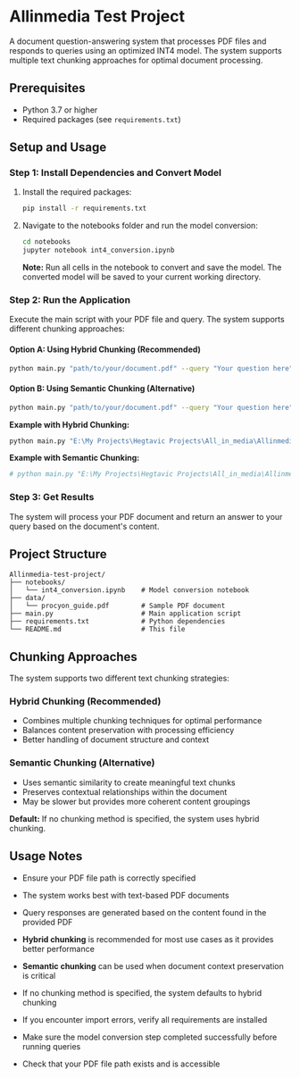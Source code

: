 # Allinmedia Test Project

A document question-answering system that processes PDF files and responds to queries using an optimized INT4 model. The system supports multiple text chunking approaches for optimal document processing.

## Prerequisites

- Python 3.7 or higher
- Required packages (see `requirements.txt`)

## Setup and Usage

### Step 1: Install Dependencies and Convert Model

1. Install the required packages:
   ```bash
   pip install -r requirements.txt
   ```

2. Navigate to the notebooks folder and run the model conversion:
   ```bash
   cd notebooks
   jupyter notebook int4_conversion.ipynb
   ```
   
   **Note:** Run all cells in the notebook to convert and save the model. The converted model will be saved to your current working directory.

### Step 2: Run the Application

Execute the main script with your PDF file and query. The system supports different chunking approaches:

#### Option A: Using Hybrid Chunking (Recommended)
```bash
python main.py "path/to/your/document.pdf" --query "Your question here" --chunking hybrid
```

#### Option B: Using Semantic Chunking (Alternative)
```bash
python main.py "path/to/your/document.pdf" --query "Your question here" --chunking semantic
```

**Example with Hybrid Chunking:**
```bash
python main.py "E:\My Projects\Hegtavic Projects\All_in_media\Allinmedia-test-project\data\procyon_guide.pdf" --query "What are the main features of this system?" --chunking hybrid
```

**Example with Semantic Chunking:**
```bash
# python main.py "E:\My Projects\Hegtavic Projects\All_in_media\Allinmedia-test-project\data\procyon_guide.pdf" --query "What are the main features of this system?" --chunking semantic
```

### Step 3: Get Results

The system will process your PDF document and return an answer to your query based on the document's content.

## Project Structure

```
Allinmedia-test-project/
├── notebooks/
│   └── int4_conversion.ipynb    # Model conversion notebook
├── data/
│   └── procyon_guide.pdf        # Sample PDF document
├── main.py                      # Main application script
├── requirements.txt             # Python dependencies
└── README.md                    # This file
```

## Chunking Approaches

The system supports two different text chunking strategies:

### Hybrid Chunking (Recommended)
- Combines multiple chunking techniques for optimal performance
- Balances content preservation with processing efficiency
- Better handling of document structure and context

### Semantic Chunking (Alternative)
- Uses semantic similarity to create meaningful text chunks
- Preserves contextual relationships within the document
- May be slower but provides more coherent content groupings

**Default:** If no chunking method is specified, the system uses hybrid chunking.

## Usage Notes

- Ensure your PDF file path is correctly specified
- The system works best with text-based PDF documents
- Query responses are generated based on the content found in the provided PDF
- **Hybrid chunking** is recommended for most use cases as it provides better performance
- **Semantic chunking** can be used when document context preservation is critical
- If no chunking method is specified, the system defaults to hybrid chunking

- If you encounter import errors, verify all requirements are installed
- Make sure the model conversion step completed successfully before running queries
- Check that your PDF file path exists and is accessible